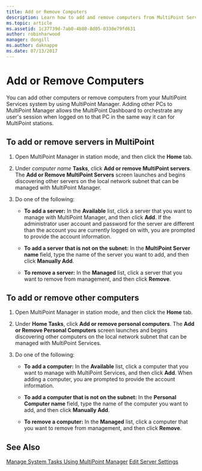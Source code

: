 ```yaml
---
title: Add or Remove Computers
description: Learn how to add and remove computers from MultiPoint Services.
ms.topic: article
ms.assetid: 1c37739d-7ab0-4b80-8d05-0330e79fd631
author: robinharwood
manager: dongill
ms.author: daknappe
ms.date: 07/13/2017
---
```

# Add or Remove Computers
You can add other computers or remove computers from your MultiPoint Services system by using MultiPoint Manager. Adding other PCs to MultiPoint Manager allows the MultiPoint Dashboard to orchestrate any user's session when logged on to that PC in the same way it can for MultiPoint stations.

## To add or remove servers in MultiPoint

1.  Open MultiPoint Manager in station mode, and then click the **Home** tab.

2.  Under *computer name* **Tasks**, click **Add or remove MultiPoint servers**. The **Add or Remove MultiPoint Servers** screen launches and begins discovering other servers on the local network subnet that can be managed with MultiPoint Manager.

3.  Do one of the following:

    -   **To add a server:** In the **Available** list, click a server that you want to manage with MultiPoint Manager, and then click **Add**. If the administrator user account and password for the server are different than the account you are currently logged on with, you are prompted to provide the account information.

    -   **To add a server that is not on the subnet:** In the **MultiPoint Server name** field, type the name of the server you want to add, and then click **Manually Add**.

    -   **To remove a server:** In the **Managed** list, click a server that you want to remove from management, and then click **Remove**.

## To add or remove other computers

1.  Open MultiPoint Manager in station mode, and then click the **Home** tab.

2.  Under **Home Tasks**, click **Add or remove personal computers**. The **Add or Remove Personal Computers** screen launches and begins discovering other computers on the local network subnet that can be managed with MultiPoint Services.

3.  Do one of the following:

    -   **To add a computer:** In the **Available** list, click a computer that you want to manage with MultiPoint Services, and then click **Add**. When adding a computer, you are prompted to provide the account information.

    -   **To add a computer that is not on the subnet:** In the **Personal Computer name** field, type the name of the computer you want to add, and then click **Manually Add**.

    -   **To remove a computer:** In the **Managed** list, click a computer that you want to remove from management, and then click **Remove**.

## See Also
[Manage System Tasks Using MultiPoint Manager](Manage-System-Tasks-Using-MultiPoint-Manager.md)
[Edit Server Settings](Edit-Server-Settings.md)
